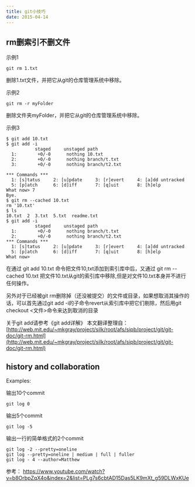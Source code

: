 ```yaml
---
title: git小技巧
date: 2015-04-14
---
```

##  rm删索引不删文件

示例1

	git rm 1.txt

删除1.txt文件，并把它从git的仓库管理系统中移除。

示例2

	git rm -r myFolder
	
删除文件夹myFolder，并把它从git的仓库管理系统中移除。

示例3

	$ git add 10.txt
	$ git add -i
	           staged     unstaged path
	  1:        +0/-0      nothing 10.txt
	  2:        +0/-0      nothing branch/t.txt
	  3:        +0/-0      nothing branch/t2.txt
	
	*** Commands ***
	  1: [s]tatus     2: [u]pdate     3: [r]evert     4: [a]dd untracked
	  5: [p]atch      6: [d]iff       7: [q]uit       8: [h]elp
	What now> 7
	Bye.
	$ git rm --cached 10.txt
	rm '10.txt'
	$ ls
	10.txt  2  3.txt  5.txt  readme.txt
	$ git add -i
	           staged     unstaged path
	  1:        +0/-0      nothing branch/t.txt
	  2:        +0/-0      nothing branch/t2.txt
	*** Commands ***
	  1: [s]tatus     2: [u]pdate     3: [r]evert     4: [a]dd untracked
	  5: [p]atch      6: [d]iff       7: [q]uit       8: [h]elp
	What now>

在通过 git add 10.txt 命令把文件10,txt添加到索引库中后，又通过 git rm --cached 10.txt 把文件10.txt从git的索引库中移除,但是对文件10.txt本身并不进行任何操作。

另外对于已经被git rm删除掉（还没被提交）的文件或目录，如果想取消其操作的话，可以首先通过git add -i的子命令revert从索引库中把它们剔除，然后用git checkout <文件>命令来达到取消的目录

关于git add请参考《git add详解》
本文翻译整理自：[http://web.mit.edu/~mkgray/project/silk/root/afs/sipb/project/git/git-doc/git-rm.html](http://web.mit.edu/~mkgray/project/silk/root/afs/sipb/project/git/git-doc/git-rm.html)


## history and collaboration

Examples:

输出10个commit

    git log 0

输出5个commit

    git log -5

输出一行的简单格式的2个commit

    git log -2 --pretty=oneline 
    git log --pretty=oneline | medium | full | fuller
    git log - 4 --author=Matthew 

参考：
https://www.youtube.com/watch?v=b8OrbpZqX4o&index=2&list=PLg7s6cbtAD15Das5LK9mXt_g59DLWxKUe